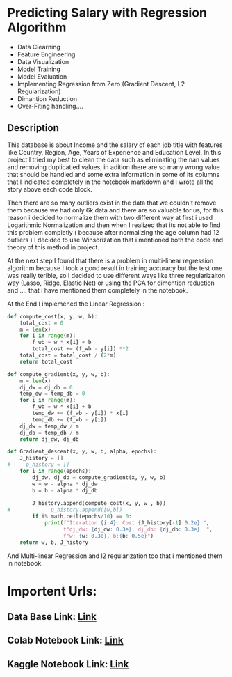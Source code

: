 # Predicting Salary with Regression Algorithm

+ Data Clearning
+ Feature Engineering
+ Data Visualization
+ Model Training
+ Model Evaluation
+ Implementing Regression from Zero (Gradient Descent, L2 Regularization)
+ Dimantion Reduction
+ Over-Fiting handling....

## Description
This database is about Income and the salary of each job title with features like Country, Region, Age, Years of Experience and Education Level, In this project I tried my best to clean the data such as eliminating the nan values and removing duplicatied values, in adition there are so many wrong value that should be handled and some extra information in some of its columns that I indicated completely in the notebook markdown and i wrote all the story above each code block.

Then there are so many outliers exist in the data that we couldn't remove them because we had only 6k data and there are so valuable for us, for this reason i decided to normalize them with two different way at first i used Logarithmic Normalization and then when I realized that its not able to find this problem completly ( because after normalizing the age column had 12 outliers ) I decided to use Winsorization that i mentioned both the code and theory of this method in project. 

At the next step I found that there is a problem in multi-linear regression algorithm because I took a good result in training accuracy but the test one was really terible, so I decided to use different ways like three regularizaiton way (Lasso, Ridge, Elastic Net) or using the PCA for dimention reduction and .... that i have mentioned them completely in the notebook.

At the End I implemened the Linear Regression :
```python
def compute_cost(x, y, w, b):
    total_cost = 0
    m = len(x)
    for i in range(m):
        f_wb = w * x[i] + b
        total_cost += (f_wb - y[i]) **2
    total_cost = total_cost / (2*m)
    return total_cost
```
```python
def compute_gradient(x, y, w, b):
    m = len(x)
    dj_dw = dj_db = 0
    temp_dw = temp_db = 0
    for i in range(m):
        f_wb = w * x[i] + b
        temp_dw += (f_wb - y[i]) * x[i]
        temp_db += (f_wb - y[i])
    dj_dw = temp_dw / m
    dj_db = temp_db / m
    return dj_dw, dj_db
```

```python
def Gradient_descent(x, y, w, b, alpha, epochs):  
    J_history = []
#     p_history = []
    for i in range(epochs):
        dj_dw, dj_db = compute_gradient(x, y, w, b)
        w = w - alpha * dj_dw
        b = b - alpha * dj_db
        
        J_history.append(compute_cost(x, y, w , b))
#             p_history.append([w,b])
        if i% math.ceil(epochs/10) == 0:
            print(f"Iteration {i:4}: Cost {J_history[-1]:0.2e} ",
                  f"dj_dw: {dj_dw: 0.3e}, dj_db: {dj_db: 0.3e}  ",
                  f"w: {w: 0.3e}, b:{b: 0.5e}")
    return w, b, J_history
```
And Multi-linear Regression and l2 regularization too that i mentioned them in notebook.
# Importent Urls:

<h2>Data Base Link: <a href="https://www.kaggle.com/datasets/amirmahdiabbootalebi/salary-by-job-title-and-country">Link</a></h2>
<h2>Colab Notebook Link: <a href="https://colab.research.google.com/drive/1mVqH1VBxk9l5MzJLjwQ8m6CwF6QqRHXf?usp=sharing">Link</a></h2>
<h2>Kaggle Notebook Link: <a href="https://colab.research.google.com/drive/1mVqH1VBxk9l5MzJLjwQ8m6CwF6QqRHXf?usp=sharing">Link</a></h2>
